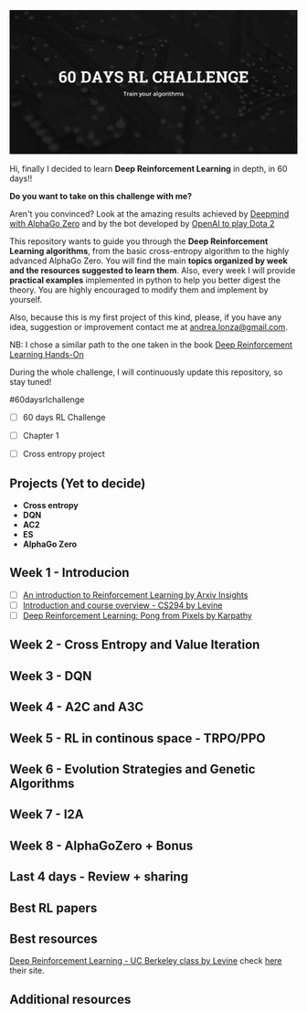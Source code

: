 
![](images/logo3.png)

Hi, finally I decided to learn **Deep Reinforcement Learning** in depth, in 60 days!!

**Do you want to take on this challenge with me?**  

Aren't you convinced? Look at the amazing results achieved by [Deepmind with AlphaGo Zero](https://www.youtube.com/watch?time_continue=24&v=tXlM99xPQC8) and by the bot developed by [OpenAI to play Dota 2](https://www.youtube.com/watch?v=l92J1UvHf6M)  

This repository wants to guide you through the **Deep Reinforcement Learning algorithms**, from the basic cross-entropy algorithm to the highly advanced AlphaGo Zero. You will find the main **topics organized by week and the resources suggested to learn them**. Also, every week I will provide **practical examples** implemented in python to help you better digest the theory. You are highly encouraged to modify them and implement by yourself.

Also, because this is my first project of this kind, please, if you have any idea, suggestion or improvement contact me at andrea.lonza@gmail.com.

NB: I chose a similar path to the one taken in the book [Deep Reinforcement Learning Hands-On](https://www.amazon.com/Practical-Reinforcement-Learning-Maxim-Lapan/dp/1788834240)

During the whole challenge, I will continuously update this repository, so stay tuned!

#60daysrlchallenge


 - [ ] 60 days RL Challenge
 - [ ] Chapter 1
 - [ ] Cross entropy project


## Projects (Yet to decide)
 - **Cross entropy**
 - **DQN**
 - **AC2**
 - **ES**
 - **AlphaGo Zero**

## Week 1 - Introducion

 - [ ] [An introduction to Reinforcement Learning by Arxiv Insights](https://www.youtube.com/watch?v=JgvyzIkgxF0)
 - [ ] [Introduction and course overview - CS294 by Levine](https://www.youtube.com/watch?v=Q4kF8sfggoI&index=1&list=PLkFD6_40KJIznC9CDbVTjAF2oyt8_VAe3)
 - [ ] [Deep Reinforcement Learning: Pong from Pixels by Karpathy](http://karpathy.github.io/2016/05/31/rl/)

## Week 2 - Cross Entropy and Value Iteration

## Week 3 - DQN

## Week 4 - A2C and A3C

## Week 5 - RL in continous space - TRPO/PPO

## Week 6 - Evolution Strategies and Genetic Algorithms

## Week 7 - I2A

## Week 8 - AlphaGoZero + Bonus

## Last 4 days - Review + sharing


## Best RL papers

## Best resources

[Deep Reinforcement Learning - UC Berkeley class by Levine](https://www.youtube.com/playlist?list=PLkFD6_40KJIznC9CDbVTjAF2oyt8_VAe3)
 check [here](http://rail.eecs.berkeley.edu/deeprlcourse/) their site.
## Additional resources 
